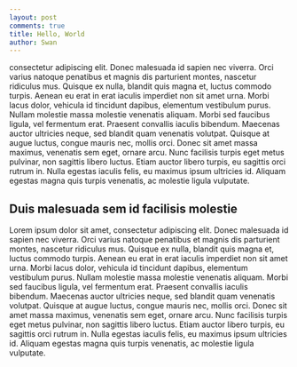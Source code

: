 ```yaml
---
layout: post
comments: true
title: Hello, World
author: Swan
---
```


consectetur adipiscing elit. Donec malesuada id sapien nec viverra. Orci varius natoque penatibus et magnis dis parturient montes, nascetur ridiculus mus. Quisque ex nulla, blandit quis magna et, luctus commodo turpis. Aenean eu erat in erat iaculis imperdiet non sit amet urna. Morbi lacus dolor, vehicula id tincidunt dapibus, elementum vestibulum purus. Nullam molestie massa molestie venenatis aliquam. Morbi sed faucibus ligula, vel fermentum erat. Praesent convallis iaculis bibendum. Maecenas auctor ultricies neque, sed blandit quam venenatis volutpat. Quisque at augue luctus, congue mauris nec, mollis orci. Donec sit amet massa maximus, venenatis sem eget, ornare arcu. Nunc facilisis turpis eget metus pulvinar, non sagittis libero luctus. Etiam auctor libero turpis, eu sagittis orci rutrum in. Nulla egestas iaculis felis, eu maximus ipsum ultricies id. Aliquam egestas magna quis turpis venenatis, ac molestie ligula vulputate.

## Duis malesuada sem id facilisis molestie

Lorem ipsum dolor sit amet, consectetur adipiscing elit. Donec malesuada id sapien nec viverra. Orci varius natoque penatibus et magnis dis parturient montes, nascetur ridiculus mus. Quisque ex nulla, blandit quis magna et, luctus commodo turpis. Aenean eu erat in erat iaculis imperdiet non sit amet urna. Morbi lacus dolor, vehicula id tincidunt dapibus, elementum vestibulum purus. Nullam molestie massa molestie venenatis aliquam. Morbi sed faucibus ligula, vel fermentum erat. Praesent convallis iaculis bibendum. Maecenas auctor ultricies neque, sed blandit quam venenatis volutpat. Quisque at augue luctus, congue mauris nec, mollis orci. Donec sit amet massa maximus, venenatis sem eget, ornare arcu. Nunc facilisis turpis eget metus pulvinar, non sagittis libero luctus. Etiam auctor libero turpis, eu sagittis orci rutrum in. Nulla egestas iaculis felis, eu maximus ipsum ultricies id. Aliquam egestas magna quis turpis venenatis, ac molestie ligula vulputate.
